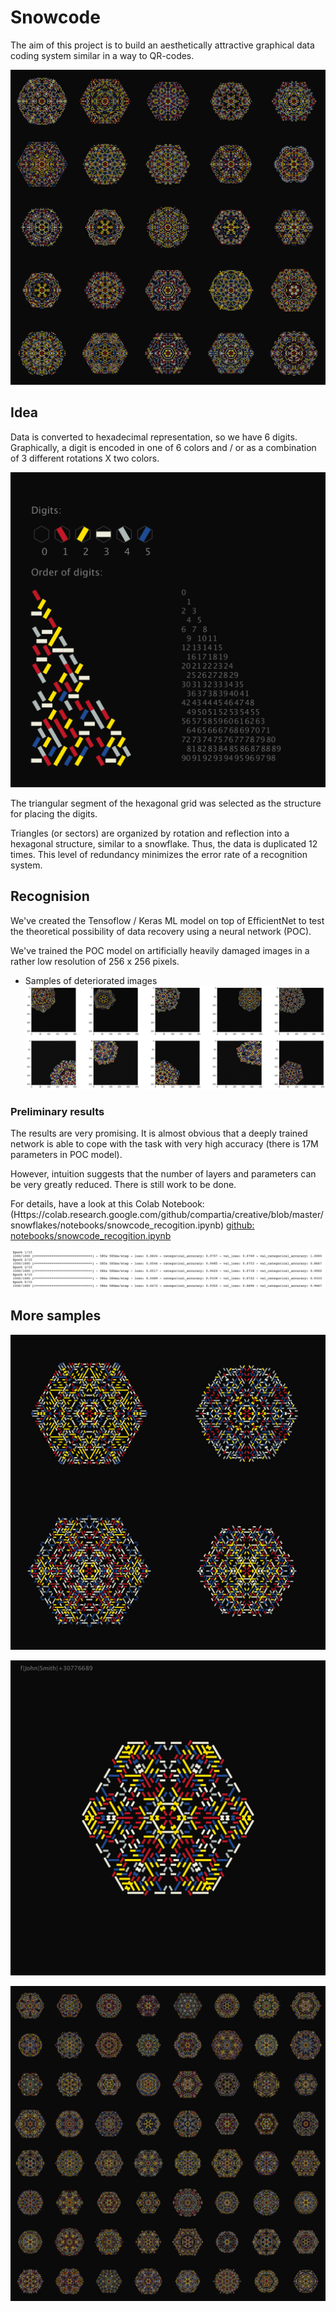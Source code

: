 
# Snowcode

The aim of this project is to build an aesthetically attractive graphical data coding system similar in a way to QR-codes.

![Grid](grid.png)



## Idea

Data is converted to hexadecimal representation, so we have 6 digits. 
Graphically, a digit is encoded in one of 6 colors and / or as a combination of 3 different rotations X two colors.

![Legend](order.png)

The triangular segment of the hexagonal grid was selected as the structure for placing the digits.

Triangles (or sectors) are organized by rotation and reflection into a hexagonal structure, similar to a snowflake.
Thus, the data is duplicated 12 times. This level of redundancy minimizes the error rate of a recognition system.
 
## Recognision

We've created the Tensoflow / Keras ML model on top of EfficientNet to test the theoretical possibility of data recovery using a neural network (POC).

We've trained the POC model on artificially heavily damaged images in a rather low resolution of 256 x 256 pixels.

- Samples of deteriorated images
![augmentation](augmentation.png)

### Preliminary results
The results are very promising.
It is almost obvious that a deeply trained network is able to cope with the task with very high accuracy (there is 17M parameters in POC model).

However, intuition suggests that the number of layers and parameters can be very greatly reduced. There is still work to be done.

For details, have a look at this Colab Notebook:
(Https://colab.research.google.com/github/compartia/creative/blob/master/snowflakes/notebooks/snowcode_recogition.ipynb)
[github: notebooks/snowcode_recogition.ipynb](notebooks/snowcode_recogition.ipynb)
 
 
  


![Some results](training_results.png)

## More samples

![Sample](sample3.png)

![Sample](sample1.png)

![Sample](grid2.png)
